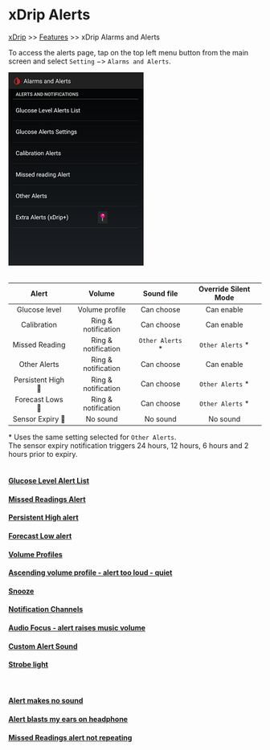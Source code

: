 # xDrip Alerts  
[xDrip](../README.md) >> [Features](./Features_page.md) >> xDrip Alarms and Alerts  
  
To access the alerts page, tap on the top left menu button from the main screen and select `Setting` &#8722;> `Alarms and Alerts`.  
  
![](./images/Alerts.png)  
<br/>  
  
|  Alert |  Volume |  Sound file |  Override Silent Mode |  
| :----: | :-----: | :---------: | :-------------------: |  
| Glucose level | Volume profile | Can choose | Can enable |  
| Calibration | Ring & notification | Can choose | Can enable |  
| Missed Reading | Ring & notification | `Other Alerts` \* | `Other Alerts` \* | 
| Other Alerts | Ring & notification | Can choose | Can enable |  
| Persistent High 📍 | Ring & notification | Can choose | `Other Alerts` \* |  
| Forecast Lows 📍 | Ring & notification | Can choose | `Other Alerts` \* |  
| Sensor Expiry 📍 | No sound | No sound | No sound |  
  
 \* Uses the same setting selected for `Other Alerts`.  
 The sensor expiry notification triggers 24 hours, 12 hours, 6 hours and 2 hours prior to expiry.  
 <br/>  
  
#### [Glucose Level Alert List](./Glucose-level-alerts.md)
#### [Missed Readings Alert](./Alerts/MissedReading.md)
#### [Persistent High alert](./Alerts/PersistentHigh.md)
#### [Forecast Low alert](./Alerts/ForecastLow.md)
#### [Volume Profiles](./Volume-profiles.md)  
#### [Ascending volume profile - alert too loud - quiet](./Ascending-volume-profile.md)
#### [Snooze](./Snooze.md)
#### [Notification Channels](./Notification-channels.md)
#### [Audio Focus - alert raises music volume](./AudioFocus.md)
#### [Custom Alert Sound](./Custom-Alert-Sound.md)
#### [Strobe light](./Alerts/TurnLightOn.md)  
<br/>  

#### [Alert makes no sound](./Silent-alert.md)
#### [Alert blasts my ears on headphone](./Force-Speaker.md)
#### [Missed Readings alert not repeating](./MissedSignalAlert.md)
